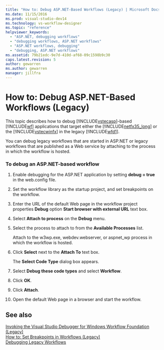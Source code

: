 ```yaml
---
title: "How to: Debug ASP.NET-Based Workflows (Legacy) | Microsoft Docs"
ms.date: 11/15/2016
ms.prod: visual-studio-dev14
ms.technology: vs-workflow-designer
ms.topic: "reference"
helpviewer_keywords: 
  - "ASP.NET, debugging workflows"
  - "debugging workflows, ASP.NET workflows"
  - "ASP.NET workflows, debugging"
  - "debugging, ASP.NET workflows"
ms.assetid: 79b21edc-9e7d-410d-af68-09c1598b9c30
caps.latest.revision: 5
author: gewarren
ms.author: gewarren
manager: jillfra
---
```

# How to: Debug ASP.NET-Based Workflows (Legacy)
This topic describes how to debug [!INCLUDE[vstecasp](../includes/vstecasp-md.md)]-based [!INCLUDE[wf](../includes/wf-md.md)] applications that target either the [!INCLUDE[netfx35_long](../includes/netfx35-long-md.md)] or the [!INCLUDE[vstecwinfx](../includes/vstecwinfx-md.md)] in the legacy [!INCLUDE[wfd1](../includes/wfd1-md.md)].  
  
 You can debug legacy workflows that are started in ASP.NET or legacy workflows that are published as a Web service by attaching to the process in which the workflow is hosted.  
  
### To debug an ASP.NET-based workflow  
  
1. Enable debugging for the ASP.NET application by setting **debug = true** in the web.config file.  
  
2. Set the workflow library as the startup project, and set breakpoints on the workflow.  
  
3. Enter the URL of the default Web page in the workflow project properties **Debug** option **Start browser with external URL** text box.  
  
4. Select **Attach to process** on the **Debug** menu.  
  
5. Select the process to attach to from the **Available Processes** list.  
  
     Attach to the w3wp.exe, webdev.webserver, or aspnet_wp process in which the workflow is hosted.  
  
6. Click **Select** next to the **Attach To** text box.  
  
     The **Select Code Type** dialog box appears.  
  
7. Select **Debug these code types** and select **Workflow**.  
  
8. Click **OK**.  
  
9. Click **Attach**.  
  
10. Open the default Web page in a browser and start the workflow.  
  
## See also  
 [Invoking the Visual Studio Debugger for Windows Workflow Foundation (Legacy)](../workflow-designer/invoking-the-visual-studio-debugger-for-windows-workflow-foundation-legacy.md)   
 [How to: Set Breakpoints in Workflows (Legacy)](../workflow-designer/how-to-set-breakpoints-in-workflows-legacy.md)   
 [Debugging Legacy Workflows](../workflow-designer/debugging-legacy-workflows.md)